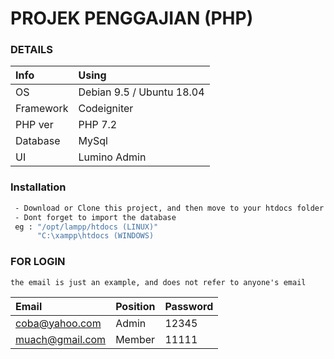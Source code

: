 # PROJEK PENGGAJIAN (PHP)

### DETAILS

| Info | Using |
| :--- | :---- |
| OS | Debian 9.5 / Ubuntu 18.04 |
| Framework | Codeigniter |
| PHP ver | PHP 7.2 |
| Database | MySql |
| UI | Lumino Admin |

### Installation
```sh
 - Download or Clone this project, and then move to your htdocs folder
 - Dont forget to import the database
 eg : "/opt/lampp/htdocs (LINUX)"
      "C:\xampp\htdocs (WINDOWS)
```

### FOR LOGIN
	the email is just an example, and does not refer to anyone's email

| Email | Position | Password |
| :--- | :---- | :---- |
| coba@yahoo.com | Admin | 12345 |
| muach@gmail.com | Member | 11111 |
